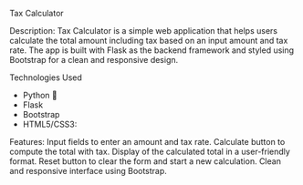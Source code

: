 Tax Calculator

Description:
Tax Calculator is a simple web application that helps users calculate the total amount including tax based on an input amount and tax rate. The app is built with Flask as the backend framework and styled using Bootstrap for a clean and responsive design.

Technologies Used
- Python 🐍
- Flask 
- Bootstrap
- HTML5/CSS3:

Features:
Input fields to enter an amount and tax rate.
Calculate button to compute the total with tax.
Display of the calculated total in a user-friendly format.
Reset button to clear the form and start a new calculation.
Clean and responsive interface using Bootstrap.

